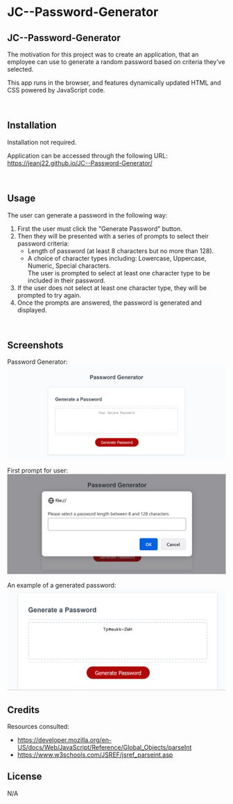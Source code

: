 # JC--Password-Generator

## JC--Password-Generator

The motivation for this project was to create an application, that an employee can use to generate a random password based on criteria they’ve selected.

This app runs in the browser, and features dynamically updated HTML and CSS powered by JavaScript code.

<br>

## Installation

Installation not required.

Application can be accessed through the following URL:
https://jeanj22.github.io/JC--Password-Generator/

<br>

## Usage

The user can generate a password in the following way:

1. First the user must click the "Generate Password" button.
2. Then they will be presented with a series of prompts to select their password criteria:
   - Length of password (at least 8 characters but no more than 128).
   - A choice of character types including: Lowercase, Uppercase, Numeric, Special characters.       
   The user is prompted to select at least one character type to be included in their password.
4. If the user does not select at least one character type, they will be prompted to try again.
5. Once the prompts are answered, the password is generated and displayed.

<br>



## Screenshots 

Password Generator:
![JC--Password-Generator](./assets/images/PasswordGenerator.png)

First prompt for user:
![JC--Password-Generator](./assets/images/PassLength.png)

An example of a generated password:
![JC--Password-Generator](./assets/images/GeneratedPassScreenshot%20.png)



## Credits

Resources consulted:
- https://developer.mozilla.org/en-US/docs/Web/JavaScript/Reference/Global_Objects/parseInt 
- https://www.w3schools.com/JSREF/jsref_parseint.asp 






## License
N/A
